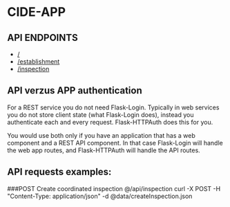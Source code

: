 # CIDE-APP
## API ENDPOINTS
- [/](http://apps.klimeto.com/cide-app)
- [/establishment](http://apps.klimeto.com/cide-app/establishment)
- [/inspection](http://apps.klimeto.com/cide-app/inspection)

## API verzus APP authentication
For a REST service you do not need Flask-Login. Typically in web services you do not store client state (what Flask-Login does), instead you authenticate each and every request. Flask-HTTPAuth does this for you.

You would use both only if you have an application that has a web component and a REST API component. In that case Flask-Login will handle the web app routes, and Flask-HTTPAuth will handle the API routes.

## API requests examples:
###POST Create coordinated inspection @/api/inspection
curl -X POST -H "Content-Type: application/json" -d @data/createInspection.json 
